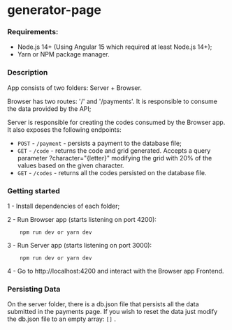 # generator-page
### Requirements:
- Node.js 14+ (Using Angular 15 which required at least Node.js 14+);
- Yarn or NPM package manager.

### Description
App consists of two folders: Server + Browser.

Browser has two routes: '/' and '/payments'. It is responsible to consume the data provided by the API;

Server is responsible for creating the codes consumed by the Browser app. It also exposes the following endpoints:
- ```POST``` - ```/payment``` - persists a payment to the database file;
- ```GET``` - ```/code``` - returns the code and grid generated. Accepts a query parameter ?character="{letter}" modifying the grid with 20% of the values based on the given character.
- ```GET``` - ```/codes``` - returns all the codes persisted on the database file.

### Getting started
1 - Install dependencies of each folder;

2 - Run Browser app (starts listening on port 4200):
```shell
    npm run dev or yarn dev
```

3 - Run Server app (starts listening on port 3000):
```shell
    npm run dev or yarn dev
```

4 - Go to http://localhost:4200 and interact with the Browser app Frontend.

### Persisting Data
On the server folder, there is a db.json file that persists all the data submitted in the payments page. If you wish to reset the data just modify the db.json file to an empty array: ```[]``` .